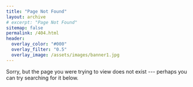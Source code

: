 ```yaml
---
title: "Page Not Found"
layout: archive
# excerpt: "Page Not Found"
sitemap: false
permalink: /404.html
header:
  overlay_color: "#000"
  overlay_filter: "0.5"
  overlay_image: /assets/images/banner1.jpg
---
```


Sorry, but the page you were trying to view does not exist --- perhaps you can try searching for it below.

<script type="text/javascript">
  var GOOG_FIXURL_LANG = 'en';
  var GOOG_FIXURL_SITE = '{{ site.url }}'
</script>
<script type="text/javascript"
  src="//linkhelp.clients.google.com/tbproxy/lh/wm/fixurl.js">
</script>
